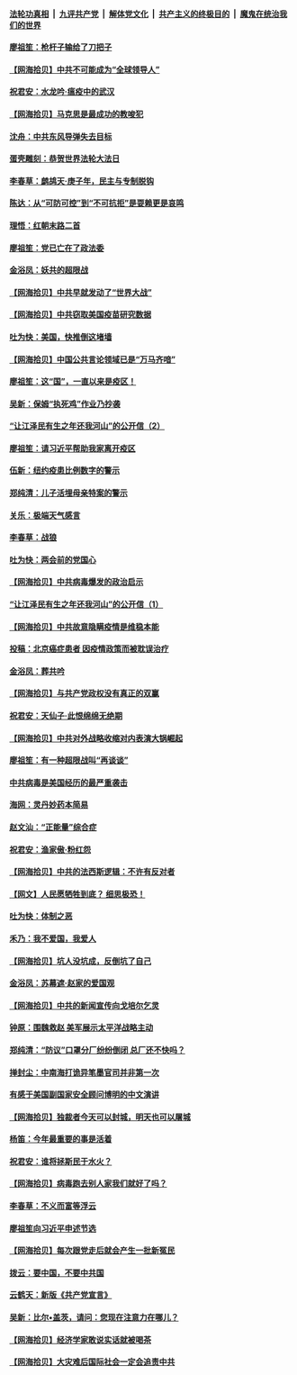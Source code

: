 ####  [法轮功真相](../../../../basic/blob/master/README.md?t=05190231) &nbsp;|&nbsp; [九评共产党](../../../../9ping.md/blob/master/README.md?t=05190231) &nbsp;|&nbsp; [解体党文化](../../../../jtdwh.md/blob/master/README.md?t=05190231)  &nbsp;|&nbsp; [共产主义的终极目的](../../../../gczydzjmd.md/blob/master/README.md?t=05190231) &nbsp;|&nbsp; [魔鬼在统治我们的世界](../../../../mgztzwmdsj.md/blob/master/README.md?t=05190231) 

#### [廖祖笙：枪杆子输给了刀把子](../pages/nsc993/n12117067.md?t=05190231) 

#### [【网海拾贝】中共不可能成为“全球领导人”](../pages/nsc993/n12117034.md?t=05190231) 

#### [祝君安：水龙吟·瘟疫中的武汉](../pages/nsc993/n12116767.md?t=05190231) 

#### [【网海拾贝】马克思是最成功的教唆犯](../pages/nsc993/n12115907.md?t=05190231) 

#### [沈舟：中共东风导弹失去目标](../pages/nsc993/n12115779.md?t=05190231) 

#### [蛋壳雕刻：恭贺世界法轮大法日](../pages/nsc993/n12115661.md?t=05190231) 

#### [李春草：鹧鸪天·庚子年，民主与专制脱钩](../pages/nsc993/n12115476.md?t=05190231) 

#### [陈达：从“可防可控”到“不可抗拒”是耍赖更是哀鸣](../pages/nsc993/n12115297.md?t=05190231) 

#### [理悟：红朝末路二首](../pages/nsc993/n12115161.md?t=05190231) 

#### [廖祖笙：党已亡在了政法委](../pages/nsc993/n12113771.md?t=05190231) 

#### [金浴凤：妖共的超限战](../pages/nsc993/n12113504.md?t=05190231) 

#### [【网海拾贝】中共早就发动了“世界大战”](../pages/nsc993/n12113343.md?t=05190231) 

#### [【网海拾贝】中共窃取美国疫苗研究数据](../pages/nsc993/n12110710.md?t=05190231) 

#### [吐为快：美国，快推倒这堵墙](../pages/nsc993/n12110410.md?t=05190231) 

#### [【网海拾贝】中国公共言论领域已是“万马齐喑”](../pages/nsc993/n12107477.md?t=05190231) 

#### [廖祖笙：这“国”，一直以来是疫区！](../pages/nsc993/n12107168.md?t=05190231) 

#### [吴新：保姆“执死鸡”作业乃抄袭](../pages/nsc993/n12107077.md?t=05190231) 

#### [“让江泽民有生之年还我河山”的公开信（2）](../pages/nsc993/n12106225.md?t=05190231) 

#### [廖祖笙：请习近平帮助我家离开疫区](../pages/nsc993/n12104927.md?t=05190231) 

#### [伍新：纽约疫患比例数字的警示](../pages/nsc993/n12104879.md?t=05190231) 

#### [郑纯清：儿子活埋母亲特案的警示](../pages/nsc993/n12104851.md?t=05190231) 

#### [关乐：极端天气感言](../pages/nsc993/n12104828.md?t=05190231) 

#### [李春草：战狼](../pages/nsc993/n12104810.md?t=05190231) 

#### [吐为快：两会前的党国心](../pages/nsc993/n12104795.md?t=05190231) 

#### [【网海拾贝】中共病毒爆发的政治启示](../pages/nsc993/n12104161.md?t=05190231) 

#### [“让江泽民有生之年还我河山”的公开信（1）](../pages/nsc993/n12103638.md?t=05190231) 

#### [【网海拾贝】中共故意隐瞒疫情是维稳本能](../pages/nsc993/n12100661.md?t=05190231) 

#### [投稿：北京癌症患者 因疫情政策而被耽误治疗](../pages/nsc993/n12100518.md?t=05190231) 

#### [金浴凤：葬共吟](../pages/nsc993/n12097759.md?t=05190231) 

#### [【网海拾贝】与共产党政权没有真正的双赢](../pages/nsc993/n12097746.md?t=05190231) 

#### [祝君安：天仙子‧此恨绵绵无绝期](../pages/nsc993/n12096790.md?t=05190231) 

#### [【网海拾贝】中共对外战略收缩对内表演大锅崛起](../pages/nsc993/n12096401.md?t=05190231) 

#### [廖祖笙：有一种超限战叫“再谈谈”](../pages/nsc993/n12095081.md?t=05190231) 

#### [中共病毒是美国经历的最严重袭击](../pages/nsc993/n12094978.md?t=05190231) 

#### [海网：灵丹妙药本简易](../pages/nsc993/n12094507.md?t=05190231) 

#### [赵文汕：“正能量”综合症](../pages/nsc993/n12094474.md?t=05190231) 

#### [祝君安：渔家傲·粉红怨](../pages/nsc993/n12094492.md?t=05190231) 

#### [【网海拾贝】中共的法西斯逻辑：不许有反对者](../pages/nsc993/n12091860.md?t=05190231) 

#### [【网文】人民愿牺牲到底？ 细思极恐！](../pages/nsc993/n12091571.md?t=05190231) 

#### [吐为快：体制之恶](../pages/nsc993/n12091056.md?t=05190231) 

#### [禾乃：我不爱国，我爱人](../pages/nsc993/n12089848.md?t=05190231) 

#### [【网海拾贝】坑人没坑成，反倒坑了自己](../pages/nsc993/n12089516.md?t=05190231) 

#### [金浴凤：苏幕遮·赵家的爱国观](../pages/nsc993/n12089155.md?t=05190231) 

#### [【网海拾贝】中共的新闻宣传向戈培尔乞灵](../pages/nsc993/n12086639.md?t=05190231) 

#### [钟原：围魏救赵 美军展示太平洋战略主动](../pages/nsc993/n12086524.md?t=05190231) 

#### [郑纯清：“防议”口罩分厂纷纷倒闭 总厂还不快吗？](../pages/nsc993/n12086361.md?t=05190231) 

#### [掸封尘：中南海打诡异笔墨官司并非第一次](../pages/nsc993/n12085712.md?t=05190231) 

#### [有感于美国副国家安全顾问博明的中文演讲](../pages/nsc993/n12086109.md?t=05190231) 

#### [【网海拾贝】独裁者今天可以封城，明天也可以屠城](../pages/nsc993/n12083311.md?t=05190231) 

#### [杨笛：今年最重要的事是活着](../pages/nsc993/n12081363.md?t=05190231) 

#### [祝君安：谁将拯斯民于水火？](../pages/nsc993/n12081163.md?t=05190231) 

#### [【网海拾贝】病毒跑去别人家我们就好了吗？](../pages/nsc993/n12080477.md?t=05190231) 

#### [李春草：不义而富等浮云](../pages/nsc993/n12080314.md?t=05190231) 

#### [廖祖笙向习近平申述节选](../pages/nsc993/n12080021.md?t=05190231) 

#### [【网海拾贝】每次跟党走后就会产生一批新冤民](../pages/nsc993/n12078963.md?t=05190231) 

#### [拨云：要中国，不要中共国](../pages/nsc993/n12078635.md?t=05190231) 

#### [云鹤天：新版《共产党宣言》](../pages/nsc993/n12078564.md?t=05190231) 

#### [吴新：比尔•盖茨，请问：您现在注意力在哪儿？](../pages/nsc993/n12078454.md?t=05190231) 

#### [【网海拾贝】经济学家敢说实话就被喝茶](../pages/nsc993/n12077220.md?t=05190231) 

#### [【网海拾贝】大灾难后国际社会一定会追责中共](../pages/nsc993/n12075336.md?t=05190231) 


